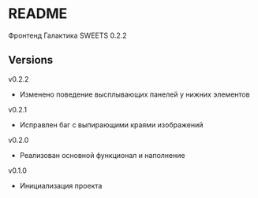 # README #

Фронтенд Галактика SWEETS 0.2.2


## Versions ##

v0.2.2

- Изменено поведение высплывающих панелей у нижних элементов

v0.2.1

- Исправлен баг с выпирающими краями изображений

v0.2.0

- Реализован основной функционал и наполнение

v0.1.0

- Инициализация проекта